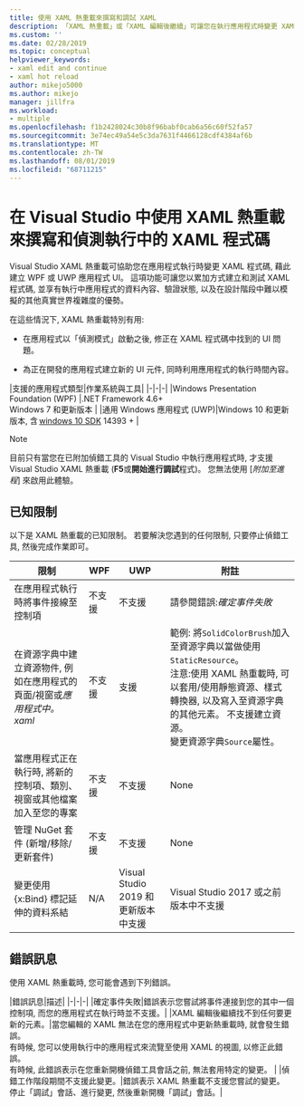 ```yaml
---
title: 使用 XAML 熱重載來撰寫和調試 XAML
description: 「XAML 熱重載」或「XAML 編輯後繼續」可讓您在執行應用程式時變更 XAML 程式碼
ms.custom: ''
ms.date: 02/28/2019
ms.topic: conceptual
helpviewer_keywords:
- xaml edit and continue
- xaml hot reload
author: mikejo5000
ms.author: mikejo
manager: jillfra
ms.workload:
- multiple
ms.openlocfilehash: f1b2428024c30b8f96babf0cab6a56c60f52fa57
ms.sourcegitcommit: 3e74ec49a54e5c3da7631f4466128cdf4384af6b
ms.translationtype: MT
ms.contentlocale: zh-TW
ms.lasthandoff: 08/01/2019
ms.locfileid: "68711215"
---
```

# <a name="write-and-debug-running-xaml-code-with-xaml-hot-reload-in-visual-studio"></a>在 Visual Studio 中使用 XAML 熱重載來撰寫和偵測執行中的 XAML 程式碼

Visual Studio XAML 熱重載可協助您在應用程式執行時變更 XAML 程式碼, 藉此建立 WPF 或 UWP 應用程式 UI。 這項功能可讓您以累加方式建立和測試 XAML 程式碼, 並享有執行中應用程式的資料內容、驗證狀態, 以及在設計階段中難以模擬的其他真實世界複雜度的優勢。

在這些情況下, XAML 熱重載特別有用:

* 在應用程式以「偵測模式」啟動之後, 修正在 XAML 程式碼中找到的 UI 問題。

* 為正在開發的應用程式建立新的 UI 元件, 同時利用應用程式的執行時間內容。

|支援的應用程式類型|作業系統與工具|
|-|-|-|
|Windows Presentation Foundation (WPF) |.NET Framework 4.6+</br>Windows 7 和更新版本 |
|通用 Windows 應用程式 (UWP)|Windows 10 和更新版本, 含 [windows 10 SDK](https://developer.microsoft.com/windows/downloads/windows-10-sdk) 14393 + |

> [!NOTE]
> 目前只有當您在已附加偵錯工具的 Visual Studio 中執行應用程式時, 才支援 Visual Studio XAML 熱重載 (**F5**或**開始進行調試**程式)。 您無法使用 [*附加至進程*] 來啟用此體驗。

## <a name="known-limitations"></a>已知限制

以下是 XAML 熱重載的已知限制。 若要解決您遇到的任何限制, 只要停止偵錯工具, 然後完成作業即可。

|限制|WPF|UWP|附註|
|-|-|-|-|
|在應用程式執行時將事件接線至控制項|不支援|不支援|請參閱錯誤:*確定事件失敗*|
|在資源字典中建立資源物件, 例如在應用程式的頁面/視窗或*應用程式中。 xaml*|不支援|支援|範例: 將```SolidColorBrush```加入至資源字典以當做使用```StaticResource```。</br>注意:使用 XAML 熱重載時, 可以套用/使用靜態資源、樣式轉換器, 以及寫入至資源字典的其他元素。 不支援建立資源。</br> 變更資源字典```Source```屬性。| 
|當應用程式正在執行時, 將新的控制項、類別、視窗或其他檔案加入至您的專案|不支援|不支援|None|
|管理 NuGet 套件 (新增/移除/更新套件)|不支援|不支援|None|
|變更使用 {x:Bind} 標記延伸的資料系結|N/A|Visual Studio 2019 和更新版本中支援|Visual Studio 2017 或之前版本中不支援|

## <a name="error-messages"></a>錯誤訊息

使用 XAML 熱重載時, 您可能會遇到下列錯誤。

|錯誤訊息|描述|
|-|-|-|
|確定事件失敗|錯誤表示您嘗試將事件連接到您的其中一個控制項, 而您的應用程式在執行時並不支援。|
|XAML 編輯後繼續找不到任何要更新的元素。|當您編輯的 XAML 無法在您的應用程式中更新熱重載時, 就會發生錯誤。</br> 有時候, 您可以使用執行中的應用程式來流覽至使用 XAML 的視圖, 以修正此錯誤。</br> 有時候, 此錯誤表示在您重新開機偵錯工具會話之前, 無法套用特定的變更。 |
|偵錯工作階段期間不支援此變更。|錯誤表示 XAML 熱重載不支援您嘗試的變更。 停止「調試」會話、進行變更, 然後重新開機「調試」會話。|
